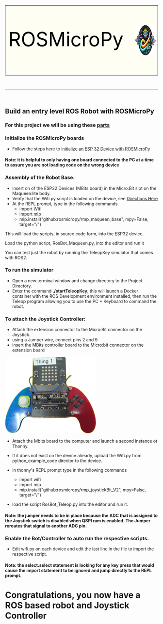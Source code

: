<div style="width:100%">
<table style="background-color:#FEFEF2;width:100%">
<tr style="border:1px solid">
  <td style="width:90%;padding-left:10px;font-size:48pt;color:black;float:left">
    <p style="float:left;">ROSMicroPy</p>
  </td>
  <td>
    <img src="../../images/Logo.png" height="100" style="float:right"></span>
 </td>
 </tr>
 </table>
 </div>
<br/>
<hr/>
<br/>


## Build an entry level ROS Robot with ROSMicroPy


### For this project we will be using these [parts](./FirstROSRobot-BOM.md)

### Initialize the ROSMicroPy boards
  * Follow the steps here to 
[initialize an ESP 32 Device with ROSMicroPy](../flash-code-on-device/installl-on-esp32.md)

#### Note: it is helpful to only having one board connected to the PC at a time to assure you are not loading code on the wrong device

### Assembly of the Robot Base.
* Insert on of the ESP32 Devices (MBits board) in the Micro:Bit slot on the Maqueen:lite body. 
* Verify that the Wifi.py script is loaded on the device, see [Directions Here](../basic-ros-example/basic-example.md)
* At the REPL prompt, type in the following commands
  * import Wifi 
  * import mip
  * mip.install("github:rosmicropy/rmp_maqueen_base", mpy=False, target="/")

This will load the scripts, in source code form, into the ESP32 device. 

Load the python script, RosBot_Maqueen.py, into the editor and run it

You can test just the robot by running the TeleopKey simulator that comes with ROS2.  

### To run the simulator
* Open a new terminal window and change directory to the Project Directory.
* Enter the command **./startTeleopKey**, this will launch a Docker container with the ROS Development environment installed, then run the Teleop program allowing you to use the PC + Keyboard to command the robot.


### To attach the Joystick Controller:
* Attach the extension connector to the Micro:Bit connector on the Joystick.
* using a Jumper wire, connect pins 2 and 9
* insert the MBits controller board to the Micro:bit connector on the extension board

<img width=300 src="../../images/Controller.png">

* Attach the Mbits board to the computer and launch a second instance ot Thonny. 

* If it does not exist on the device already, upload the Wifi.py from python_example_code director to the device.

* In thonny's REPL prompt type in the following commands
  * import wifi
  * import mip
  * mip.install("github:rosmicropy/rmp_joystickBit_V2", mpy=False, target="/")


* load the script RosBot_Teleop.py into the editor and run it.

#### Note: the jumper needs to be in place because the ADC that is assigned to the Joystick switch is disabled when QSPI ram is enabled. The Jumper reroutes that signal to another ADC pin.

### Enable the Bot/Controller to auto run the respective scripts. 
* Edit wifi.py on each device and edit the last line in the file to import the respective script.  

#### Note: the select.select statement is looking for any key press that would cause the import statement to be ignored and jump directly to the REPL prompt. 

# Congratulations, you now have a ROS based robot and Joystick Controller




